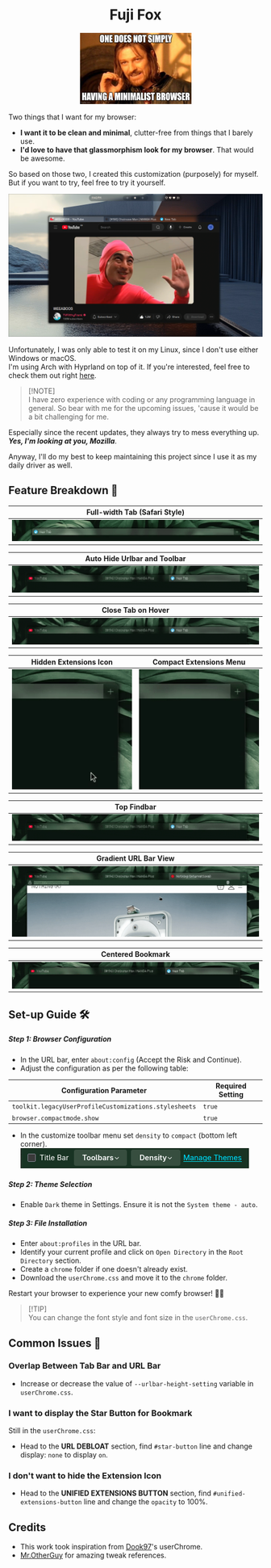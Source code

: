 <div align="center">

# Fuji Fox

<img src="assets/onedoesnotsimply-minimalist.jpg" alt="onedoesnotsimply" width="221" height="141"/>

</div>

Two things that I want for my browser: 
- **I want it to be clean and minimal**, clutter-free from things that I barely use.
- **I'd love to have that glassmorphism look for my browser**. That would be awesome.

So based on those two, I created this customization (purposely) for myself. But if you want to try, feel free to try it yourself.

<div align="center">

![header](assets/librewolf.png)
</div>

Unfortunately, I was only able to test it on my Linux, since I don't use either Windows or macOS.\
I'm using Arch with Hyprland on top of it. If you're interested, feel free to check them out right [here](https://github.com/xeji01/hyprstellar).

> [!NOTE]\
> I have zero experience with coding or any programming language in general. So bear with me for the upcoming issues, 'cause it would be a bit challenging for me.

Especially since the recent updates, they always try to mess everything up. _**Yes, I'm looking at you, Mozilla**_.

Anyway, I'll do my best to keep maintaining this project since I use it as my daily driver as well.

## Feature Breakdown 🌟

| Full-width Tab (Safari Style) |
| --- |
| <img src="assets/tabstyle.gif" alt="tabstyle">

| Auto Hide Urlbar and Toolbar |
| --- |
| ![](assets/autohide.gif) 

| Close Tab on Hover |
| --- |
| ![](assets/closetab.gif) |

| Hidden Extensions Icon | Compact Extensions Menu |
| --- | --- |
| <img src="assets/hiddenicon.gif" alt="hiddenicon" width="246"/> | <img src="assets/extensions.gif" alt="extensions" width="246"/> |

| Top Findbar |
| --- |
| ![](assets/findbar.gif) |

| Gradient URL Bar View |
| --- |
| ![](assets/urlbarview.gif) |

| Centered Bookmark |
| --- |
| <img src="assets/bookmark.gif" alt="bookmark"> |

</div>

## Set-up Guide 🛠️

##### Step 1: Browser Configuration 

- In the URL bar, enter `about:config` (Accept the Risk and Continue).
- Adjust the configuration as per the following table:

| Configuration Parameter | Required Setting |
| ---- | ---- |
| `toolkit.legacyUserProfileCustomizations.stylesheets` | `true` |
| `browser.compactmode.show` | `true`  |

- In the customize toolbar menu set `density` to `compact` (bottom left corner).
![](assets/density.png)

##### Step 2: Theme Selection

- Enable `Dark` theme in Settings. Ensure it is not the `System theme - auto`.

##### Step 3: File Installation

- Enter `about:profiles` in the URL bar.
- Identify your current profile and click on `Open Directory` in the `Root Directory` section.
- Create a `chrome` folder if one doesn't already exist.
- Download the `userChrome.css` and move it to the `chrome` folder. 

Restart your browser to experience your new comfy browser! 💓🎉

> [!TIP]\
> You can change the font style and font size in the `userChrome.css`.


## Common Issues 🧰

### Overlap Between Tab Bar and URL Bar

- Increase or decrease the value of `--urlbar-height-setting` variable in `userChrome.css`.

### I want to display the Star Button for Bookmark

Still in the `userChrome.css`:

- Head to the **URL DEBLOAT** section, find `#star-button` line and change display: `none` to display `on`.

### I don't want to hide the Extension Icon
- Head to the **UNIFIED EXTENSIONS BUTTON** section, find `#unified-extensions-button` line and change the `opacity` to 100%.

## Credits

- This work took inspiration from [Dook97](https://github.com/Dook97/firefox-qutebrowser-userchrome)'s userChrome.
- [Mr.OtherGuy](https://github.com/MrOtherGuy/firefoxcss-hack) for amazing tweak references.
